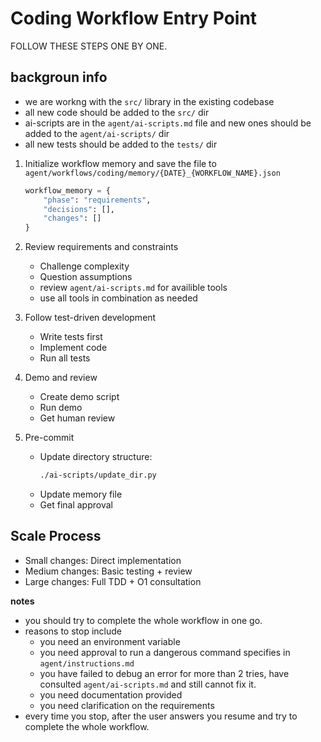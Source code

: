 # Coding Workflow Entry Point

FOLLOW THESE STEPS ONE BY ONE.

## backgroun info
- we are workng with the `src/` library in the existing codebase
- all new code should be added to the `src/` dir
- ai-scripts are in the `agent/ai-scripts.md` file and new ones should be added to the `agent/ai-scripts/` dir
- all new tests should be added to the `tests/` dir

1. Initialize workflow memory and save the file to `agent/workflows/coding/memory/{DATE}_{WORKFLOW_NAME}.json`
   ```python
   workflow_memory = {
       "phase": "requirements",
       "decisions": [],
       "changes": []
   }
   ```

2. Review requirements and constraints
   - Challenge complexity
   - Question assumptions
   - review `agent/ai-scripts.md` for availible tools
   - use all tools in combination as needed

3. Follow test-driven development
   - Write tests first
   - Implement code
   - Run all tests

4. Demo and review
   - Create demo script
   - Run demo
   - Get human review

5. Pre-commit
   - Update directory structure:
     ```bash
     ./ai-scripts/update_dir.py
     ```
   - Update memory file
   - Get final approval

## Scale Process
- Small changes: Direct implementation
- Medium changes: Basic testing + review
- Large changes: Full TDD + O1 consultation

**notes**
- you should try to complete the whole workflow in one go.
- reasons to stop include
  - you need an environment variable
  - you need approval to run a dangerous command specifies in `agent/instructions.md`
  - you have failed to debug an error for more than 2 tries, have consulted `agent/ai-scripts.md` and still cannot fix it.
  - you need documentation provided
  - you need clarification on the requirements
- every time you stop, after the user answers you resume and try to complete the whole workflow.
